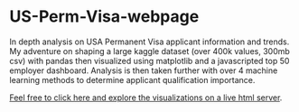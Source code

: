 # US-Perm-Visa-webpage
In depth analysis on USA Permanent Visa applicant information and trends.
My adventure on shaping a large kaggle dataset (over 400k values, 300mb csv) with pandas then visualized using matplotlib and a javascripted top 50 employer dashboard. Analysis is then taken further with over 4 machine learning methods to determine applicant qualification importance.

[Feel free to click here and explore the visualizations on a live html server](https://armin-1337.github.io/US-Perm-Visa-webpage/index.html).